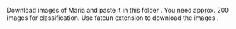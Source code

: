 Download images of Maria and paste it in this folder . You need approx. 200 images for classification. Use fatcun extension to download the images .
